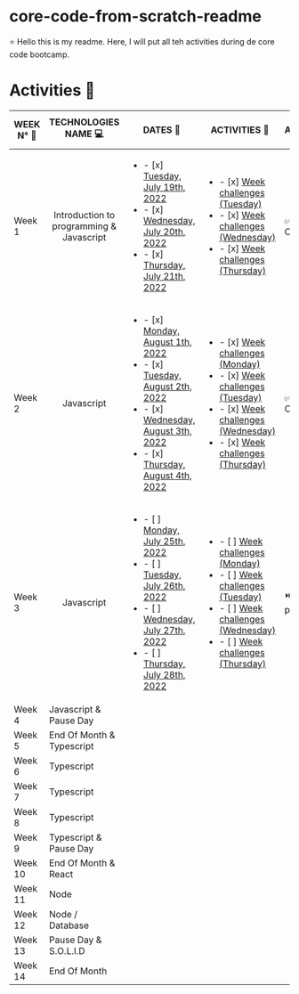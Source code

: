 # core-code-from-scratch-readme

 :star: Hello this is my readme. Here, I will put all teh activities during de core code bootcamp.
 
 # Activities :notebook_with_decorative_cover:
 
 | WEEK N° :pushpin: | TECHNOLOGIES NAME  :computer:| DATES  :calendar: | ACTIVITIES :closed_book: | STATE ACTIVITIES :pencil:
| ----------- | ----------- | ----------- | ----------- | ----------- |
| Week 1 | <div align="center">Introduction to programming & Javascript</div>| <ul><li>- [x] [Tuesday, July 19th, 2022](Week1/1.Tuesday.md) </li><li>- [x] [Wednesday, July 20th, 2022](Week1/2.Wednesday.md)</li><li>- [x] [Thursday, July 21th, 2022](Week1/3.Thursday.md)</li></ul>|<ul><li>- [x] [Week challenges (Tuesday)](Week1/1.Tuesday.md) </li><li>- [x] [Week challenges (Wednesday)](Week1/2.Wednesday.md)</li><li>- [x] [Week challenges (Thursday)](Week1/3.Thursday.md)</li></ul> |:white_check_mark: Complete  |
| Week 2 |  <div align="center">Javascript</div>|<ul><li>- [x] [Monday, August 1th, 2022](Week2/1.Monday.md)</li><li>- [x] [Tuesday, August 2th, 2022](Week2/2.Tuesday.md) </li><li>- [x] [Wednesday, August 3th, 2022](Week2/3.Wednesday.md)</li><li>- [x] [Thursday, August 4th, 2022](Week2/4.Thursday.md)</li></ul>|<ul><li>- [x] [Week challenges (Monday)](Week2/1.Monday.md) </li><li>- [x] [Week challenges (Tuesday)](Week2/2.Tuesday.md) </li><li>- [x] [Week challenges (Wednesday)](Week2/3.Wednesday.md)</li><li>- [x] [Week challenges (Thursday)](Week2/4.Thursday.md)</li></ul> | :white_check_mark: Complete |
| Week 3 |  <div align="center">Javascript</div> |<ul><li>- [ ] [Monday, July 25th, 2022](Week3/1.Monday.md)</li><li>- [ ] [Tuesday, July 26th, 2022](Week3/2.Tuesday.md) </li><li>- [ ] [Wednesday, July 27th, 2022](Week3/3.Wednesday.md)</li><li>- [ ] [Thursday, July 28th, 2022](Week3/4.Thursday.md)</li></ul>|<ul><li>- [ ] [Week challenges (Monday)](Week3/1.Monday.md) </li><li>- [ ] [Week challenges (Tuesday)](Week3/2.Tuesday.md) </li><li>- [ ] [Week challenges (Wednesday)](Week3/3.Wednesday.md)</li><li>- [ ] [Week challenges (Thursday)](Week3/4.Thursday.md)</li></ul> | :fast_forward: In progress |
| Week 4 | Javascript & Pause Day |
| Week 5 | End Of Month & Typescript |
| Week 6 | Typescript |
| Week 7 | Typescript |
| Week 8 | Typescript|
| Week 9 | Typescript & Pause Day |
| Week 10 | End Of Month & React |
| Week 11 | Node |
| Week 12 | Node / Database |
| Week 13 | Pause Day & S.O.L.I.D |
| Week 14 | End Of Month |
